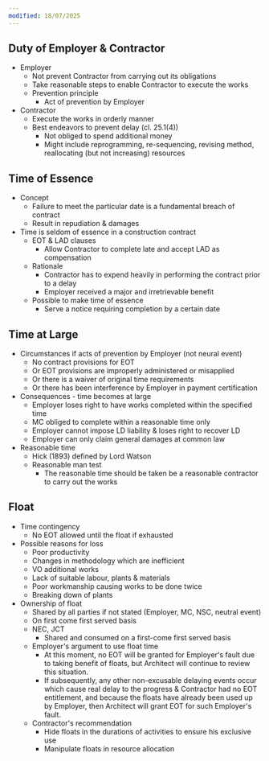 ```yaml
---
modified: 18/07/2025
---
```

## Duty of Employer & Contractor

- Employer
    - Not prevent Contractor from carrying out its obligations
    - Take reasonable steps to enable Contractor to execute the works
    - Prevention principle
		- Act of prevention by Employer 
- Contractor
    - Execute the works in orderly manner
    - Best endeavors to prevent delay (cl. 25.1(4))
        - Not obliged to spend additional money
        - Might include reprogramming, re-sequencing, revising method, reallocating (but not increasing) resources
 
## Time of Essence

- Concept
    - Failure to meet the particular date is a fundamental breach of contract
    - Result in repudiation & damages
- Time is seldom of essence in a construction contract
    - EOT & LAD clauses
        - Allow Contractor to complete late and accept LAD as compensation
    - Rationale
        - Contractor has to expend heavily in performing the contract prior to a delay
        - Employer received a major and irretrievable benefit
    - Possible to make time of essence
        - Serve a notice requiring completion by a certain date
 
## Time at Large

- Circumstances if acts of prevention by Employer (not neural event)
	- No contract provisions for EOT
	- Or EOT provisions are improperly administered or misapplied
	- Or there is a waiver of original time requirements
	- Or there has been interference by Employer in payment certification
- Consequences - time becomes at large
	- Employer loses right to have works completed within the specified time
	- MC obliged to complete within a reasonable time only
	- Employer cannot impose LD liability & loses right to recover LD
	- Employer can only claim general damages at common law
- Reasonable time
    - Hick (1893) defined by Lord Watson
    - Reasonable man test
		- The reasonable time should be taken be a reasonable contractor to carry out the works
 
## Float

- Time contingency
    - No EOT allowed until the float if exhausted
- Possible reasons for loss
    - Poor productivity
    - Changes in methodology which are inefficient
    - VO additional works
    - Lack of suitable labour, plants & materials
    - Poor workmanship causing works to be done twice
    - Breaking down of plants
- Ownership of float
    - Shared by all parties if not stated (Employer, MC, NSC, neutral event)
    - On first come first served basis 
    - NEC, JCT
	    - Shared and consumed on a first-come first served basis
    - Employer's argument to use float time
        - At this moment, no EOT will be granted for Employer's fault due to taking benefit of floats, but Architect will continue to review this situation.
        - If subsequently, any other non-excusable delaying events occur which cause real delay to the progress & Contractor had no EOT entitlement, and because the floats have already been used up by Employer, then Architect will grant EOT for such Employer's fault.
    - Contractor's recommendation
        - Hide floats in the durations of activities to ensure his exclusive use
        - Manipulate floats in resource allocation